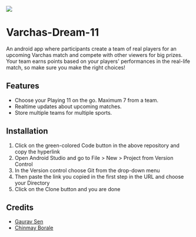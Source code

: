 <a href="https://devlup-labs.github.io"><img src="https://img.shields.io/badge/Developed%20under-Winter%20of%20Code%2C%20DevlUp%20Labs-blue"/></a>

# Varchas-Dream-11
An android app where participants create a team of real players for an upcoming Varchas match and compete with other viewers for big prizes. Your team earns points based on your players' performances in the real-life match, so make sure you make the right choices!

## Features
* Choose your Playing 11 on the go. Maximum 7 from a team. 
* Realtime updates about upcoming matches.
* Store multiple teams for multiple sports.


## Installation
1. Click on the green-colored Code button in the above repository and copy the hyperlink
2. Open Android Studio and go to File > New > Project from Version Control
3. In the Version control choose Git from the drop-down menu
4. Then paste the link you copied in the first step in the URL and choose your Directory
5. Click on the Clone button and you are done

## Credits
* [Gaurav Sen](https://github.com/VortexExpansion)
* [Chinmay Borale](https://github.com/bchinmay-star)
